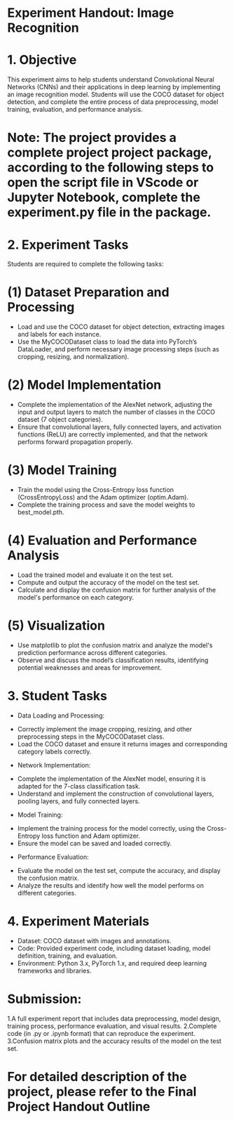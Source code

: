 # Experiment Handout: Image Recognition
# 1. Objective
This experiment aims to help students understand Convolutional Neural Networks (CNNs) and their applications in deep learning by implementing an image recognition model. Students will use the COCO dataset for object detection, and complete the entire process of data preprocessing, model training, evaluation, and performance analysis.
# Note: The project provides a complete project project package, according to the following steps to open the script file in VScode or Jupyter Notebook, complete the experiment.py file in the package.

# 2. Experiment Tasks
Students are required to complete the following tasks:
# (1) Dataset Preparation and Processing
- Load and use the COCO dataset for object detection, extracting images and labels for each instance.
- Use the MyCOCODataset class to load the data into PyTorch’s DataLoader, and perform necessary image processing steps (such as cropping, resizing, and normalization).

# (2) Model Implementation
- Complete the implementation of the AlexNet network, adjusting the input and output layers to match the number of classes in the COCO dataset (7 object categories).
- Ensure that convolutional layers, fully connected layers, and activation functions (ReLU) are correctly implemented, and that the network performs forward propagation properly.

# (3) Model Training
- Train the model using the Cross-Entropy loss function (CrossEntropyLoss) and the Adam optimizer (optim.Adam).
- Complete the training process and save the model weights to best_model.pth.

# (4) Evaluation and Performance Analysis
- Load the trained model and evaluate it on the test set.
- Compute and output the accuracy of the model on the test set.
- Calculate and display the confusion matrix for further analysis of the model's performance on each category.

# (5) Visualization
- Use matplotlib to plot the confusion matrix and analyze the model's prediction performance across different categories.
- Observe and discuss the model’s classification results, identifying potential weaknesses and areas for improvement.

# 3. Student Tasks
- Data Loading and Processing:
* Correctly implement the image cropping, resizing, and other preprocessing steps in the MyCOCODataset class.
* Load the COCO dataset and ensure it returns images and corresponding category labels correctly.
- Network Implementation:
* Complete the implementation of the AlexNet model, ensuring it is adapted for the 7-class classification task.
* Understand and implement the construction of convolutional layers, pooling layers, and fully connected layers.
- Model Training:
* Implement the training process for the model correctly, using the Cross-Entropy loss function and Adam optimizer.
* Ensure the model can be saved and loaded correctly.
- Performance Evaluation:
* Evaluate the model on the test set, compute the accuracy, and display the confusion matrix.
* Analyze the results and identify how well the model performs on different categories.

# 4. Experiment Materials
- Dataset: COCO dataset with images and annotations.
- Code: Provided experiment code, including dataset loading, model definition, training, and evaluation.
- Environment: Python 3.x, PyTorch 1.x, and required deep learning frameworks and libraries.

# Submission:
1.A full experiment report that includes data preprocessing, model design, training process, performance evaluation, and visual results.
2.Complete code (in .py or .ipynb format) that can reproduce the experiment.
3.Confusion matrix plots and the accuracy results of the model on the test set.

# For detailed description of the project, please refer to the Final Project Handout Outline